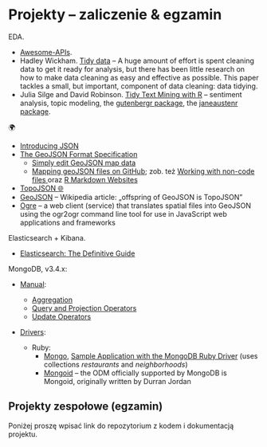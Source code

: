 # Projekty – zaliczenie & egzamin

EDA.

* [Awesome-APIs](git@github.com:abhishekbanthia/Awesome-APIs.git).
* Hadley Wickham.
  [Tidy data](http://vita.had.co.nz/papers/tidy-data.html) –
  A huge amount of effort is spent cleaning data to get it ready for analysis, but
  there has been little research on how to make data cleaning as easy and
  effective as possible. This paper tackles a small, but important, component of
  data cleaning: data tidying.
* Julia Silge and David Robinson.
  [Tidy Text Mining with R](http://tidytextmining.com) – sentiment analysis, topic modeling,
  the [gutenbergr package](https://github.com/ropenscilabs/gutenbergr),
  the [janeaustenr package](https://cran.r-project.org/web/packages/janeaustenr/index.html).

:earth_africa:

* [Introducing JSON](http://www.json.org/)
* [The GeoJSON Format Specification](http://geojson.org/geojson-spec.html)
  - [Simply edit GeoJSON map data](http://geojson.io/)
  - [Mapping geoJSON files on GitHub](https://help.github.com/articles/mapping-geojson-files-on-github);
    zob. też [Working with non-code files ](https://help.github.com/categories/working-with-non-code-files/)
    oraz
    [R Markdown Websites](http://rmarkdown.rstudio.com/rmarkdown_websites.html)
* [TopoJSON :globe_with_meridians:](https://github.com/topojson/topojson)
* [GeoJSON](https://en.wikipedia.org/wiki/GeoJSON) – Wikipedia article:
  „offspring of GeoJSON is TopoJSON”
* [Ogre](http://ogre.adc4gis.com/) – a web client (service) that translates
  spatial files into GeoJSON using the ogr2ogr command line tool for use
  in JavaScript web applications and frameworks

Elasticsearch + Kibana.

* [Elasticsearch: The Definitive Guide](https://www.elastic.co/guide/en/elasticsearch/guide/master/index.html)

MongoDB, v3.4.x:

* [Manual](https://docs.mongodb.com/manual/):
  - [Aggregation](https://docs.mongodb.com/manual/aggregation/)
  - [Query and Projection Operators](https://docs.mongodb.org/manual/reference/operator/query/)
  - [Update Operators](https://docs.mongodb.org/manual/reference/operator/update/)

* [Drivers](https://docs.mongodb.com/ecosystem/drivers/):
  - Ruby:
    * [Mongo](https://docs.mongodb.com/ruby-driver/master/quick-start/),
      [Sample Application with the MongoDB Ruby Driver](https://github.com/steveren/ruby-driver-sample-app)
      (uses collections _restaurants_ and _neighborhoods_)
    * [Mongoid](https://docs.mongodb.com/ruby-driver/master/mongoid/) –
      the ODM officially supported by MongoDB is Mongoid,
      originally written by Durran Jordan

## Projekty zespołowe (egzamin)

Poniżej proszę wpisać link do repozytorium z kodem i dokumentacją projektu.

<!--

1. [Anomalia](https://github.com/mawala/egzamin-nosql)
1. [Baranki](https://github.com/kropeq/baranki)
1. [Bie](https://github.com/abie115/nosql-exam)
1. [Explorers](https://github.com/dbuszman/egzamin-nosql)
1. [Michał Kiełb, Łukasz Szlas, Tomasz Smogór](https://github.com/mkielb/nosql-egzamin)
1. [Krystian Kisielewski](https://bitbucket.org/nosql2017/nosql/wiki/Egzamin)
1. [Adrian Pieper](https://github.com/adrpieper/NoSQL-exam)
1. [Białe Mielone](https://github.com/romety2/nosql)
1. [Sebastian Czarnecki](https://github.com/sebcza/nosql-egzamin)
1. [Piotr Kacprowicz, Damian Centek, Daniel Banasiak](https://github.com/Undauted/NoSQL-exam)
1. [Marek Strzała](https://github.com/MarekAG/nosql-egzamin)
1. [Patrycja Cieślak, Łukasz Zawistowski](https://github.com/lzawistowski/nosql-egzamin)
1. [Michał Tyczyński](https://github.com/mtyczynski/egzaminnosql)

### MongoDB University

* [Ławrynowicz Jacek](https://github.com/jlawrynowicz/projekty-nosql). Diagnostics and Debugging.
* [Nadoba Adam](https://github.com/anadoba/projekty-nosql). MongoDB Performance.
* [Sielachowicz Paweł](http://university.mongodb.com/course_completion/6115c5a0-ca5e-4641-98ab-2d43ac33). MongoDB for (NodeJS) Developers.

-->

